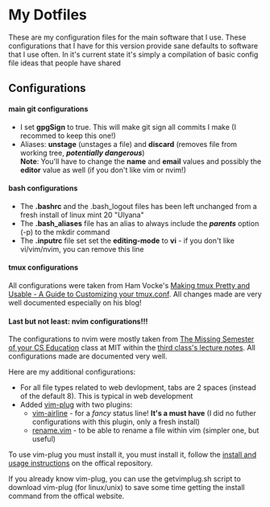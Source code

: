 # My Dotfiles

These are my configuration files for the main software that I use.
These configurations that I have for this version provide sane defaults to software that I use often. 
In it's current state it's simply a compilation of basic config file ideas that people have shared

## Configurations
#### main git configurations

* I set **gpgSign** to true. This will make git sign all commits I make (I recommed to keep this one!)
* Aliases: **unstage** (unstages a file) and **discard** (removes file from working tree, **_potentially dangerous_**)  
**Note**: You'll have to change the **name** and **email** values and possibly the **editor** value as well (if you don't like vim or nvim!)

#### bash configurations

* The **.bashrc** and the .bash_logout files has been left unchanged from a fresh install of linux mint 20 "Ulyana"
* The **.bash_aliases** file has an alias to always include the **_parents_** option (-p) to the mkdir command
* The **.inputrc** file set set the **editing-mode** to **vi** - if you don't like vi/vim/nvim, you can remove this line

#### tmux configurations

All configurations were taken from Ham Vocke's 
[Making tmux Pretty and Usable - A Guide to Customizing your tmux.conf](https://www.hamvocke.com/blog/a-guide-to-customizing-your-tmux-conf/).
All changes made are very well documented especially on his blog!

#### Last but not least: nvim configurations!!!

The configurations to nvim were mostly taken from [The Missing Semester of your CS Education](https://missing.csail.mit.edu/) 
class at MIT within the [third class's lecture notes](https://missing.csail.mit.edu/2020/files/vimrc). All configurations 
made are documented very well.

Here are my additional configurations:
* For all file types related to web devlopment, tabs are 2 spaces (instead of the default 8). This is typical in web development
* Added [vim-plug](https://github.com/junegunn/vim-plug) with two plugins:
  * [vim-airline](https://github.com/vim-airline/vim-airline) - for a _fancy_ status line! **It's a must have** 
  (I did no futher configurations with this plugin, only a fresh install)
  * [rename.vim](https://github.com/danro/rename.vim) - to be able to rename a file within vim (simpler one, but useful)
  
To use vim-plug you must install it, you must install it, follow the 
[install and usage instructions](https://github.com/junegunn/vim-plug/wiki/tutorial) on the offical repository. 

If you already know vim-plug, you can use the getvimplug.sh script to download vim-plug (for linux/unix) to save some time 
getting the install command from the offical website.

